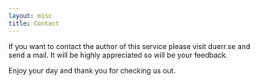 ```yaml
---
layout: misc
title: Contact
---
```


If you want to contact the author of this service please visit duerr.se and send a mail. It will be highly appreciated so will be your feedback.

Enjoy your day and thank you for checking us out.
